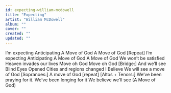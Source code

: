 ```yaml
---
id: expecting-william-mcdowell
title: "Expecting"
artist: "William McDowell"
album: ""
cover: ""
created: ""
updated: ""
---
```


I’m expecting
Anticipating
A Move of God
A Move of God
[Repeat]
I’m expecting
Anticipating
A Move of God
A Move of God
We won’t be satisfied
Heaven invades our lives
Move oh God
Move oh God
[Bridge:]
And we’ll see
Blind Eyes Opened
Cities and regions changed
I Believe
We will see a move of God
[Sopranoes:] A move of God [repeat]
[Altos + Tenors:] We’ve been praying for it. We’ve been longing for it
We believe we’ll see (A Move of God)